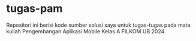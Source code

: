 # tugas-pam
Repositori ini berisi kode sumber solusi saya untuk tugas-tugas pada mata kuliah Pengembangan Aplikasi Mobile Kelas A FILKOM UB 2024.